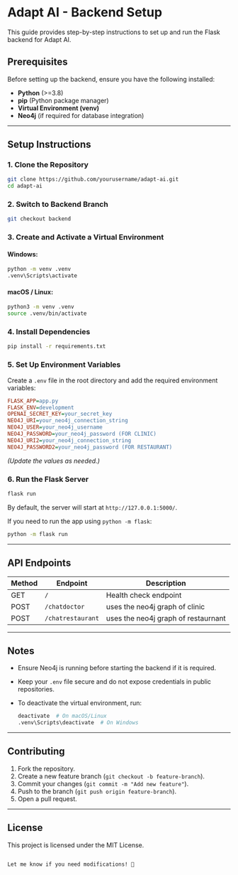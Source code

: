


# Adapt AI - Backend Setup

This guide provides step-by-step instructions to set up and run the Flask backend for Adapt AI.

## Prerequisites

Before setting up the backend, ensure you have the following installed:

- **Python** (>=3.8)
- **pip** (Python package manager)
- **Virtual Environment (venv)**
- **Neo4j** (if required for database integration)

---

## Setup Instructions

### 1. Clone the Repository

```bash
git clone https://github.com/yourusername/adapt-ai.git
cd adapt-ai
```

### 2. Switch to Backend Branch

```bash
git checkout backend
```

### 3. Create and Activate a Virtual Environment

#### Windows:

```bash
python -m venv .venv
.venv\Scripts\activate
```

#### macOS / Linux:

```bash
python3 -m venv .venv
source .venv/bin/activate
```

### 4. Install Dependencies

```bash
pip install -r requirements.txt
```

### 5. Set Up Environment Variables

Create a `.env` file in the root directory and add the required environment variables:

```ini
FLASK_APP=app.py
FLASK_ENV=development
OPENAI_SECRET_KEY=your_secret_key
NEO4J_URI=your_neo4j_connection_string
NEO4J_USER=your_neo4j_username
NEO4J_PASSWORD=your_neo4j_password (FOR CLINIC) 
NEO4J_URI2=your_neo4j_connection_string
NEO4J_PASSWORD2=your_neo4j_password (FOR RESTAURANT)
```

*(Update the values as needed.)*

### 6. Run the Flask Server

```bash
flask run
```

By default, the server will start at `http://127.0.0.1:5000/`.

If you need to run the app using `python -m flask`:

```bash
python -m flask run
```

---

## API Endpoints

| Method | Endpoint         | Description                          |
|--------|----------------- |------------------------------        |
| GET    | `/`              | Health check endpoint                |
| POST   | `/chatdoctor`    | uses the neo4j graph of clinic       |
| POST   | `/chatrestaurant`| uses the neo4j graph of restaurnant  |

---

## Notes

- Ensure Neo4j is running before starting the backend if it is required.
- Keep your `.env` file secure and do not expose credentials in public repositories.
- To deactivate the virtual environment, run:

  ```bash
  deactivate  # On macOS/Linux
  .venv\Scripts\deactivate  # On Windows
  ```

---

## Contributing

1. Fork the repository.
2. Create a new feature branch (`git checkout -b feature-branch`).
3. Commit your changes (`git commit -m "Add new feature"`).
4. Push to the branch (`git push origin feature-branch`).
5. Open a pull request.

---

## License

This project is licensed under the MIT License.

```

Let me know if you need modifications! 🚀
